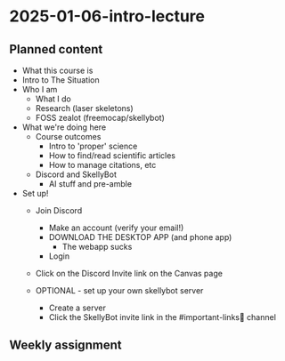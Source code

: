 # 2025-01-06-intro-lecture

## Planned content

- What this course is
- Intro to The Situation 
- Who I am
  - What I do
  - Research (laser skeletons)
  - FOSS zealot (freemocap/skellybot)
- What we're doing here
  - Course outcomes 
    - Intro to 'proper' science
    - How to find/read scientific articles
    - How to manage citations, etc
  - Discord and SkellyBot 
    - AI stuff and pre-amble
- Set up!
    - Join Discord 
      - Make an account (verify your email!)
      - DOWNLOAD THE DESKTOP APP (and phone app)
        - The webapp sucks
      - Login
    - Click on the Discord Invite link on the Canvas page
  
  - OPTIONAL - set up your own skellybot server
    - Create a server
    - Click the SkellyBot invite link in the #important-links🔗 channel

## Weekly assignment
